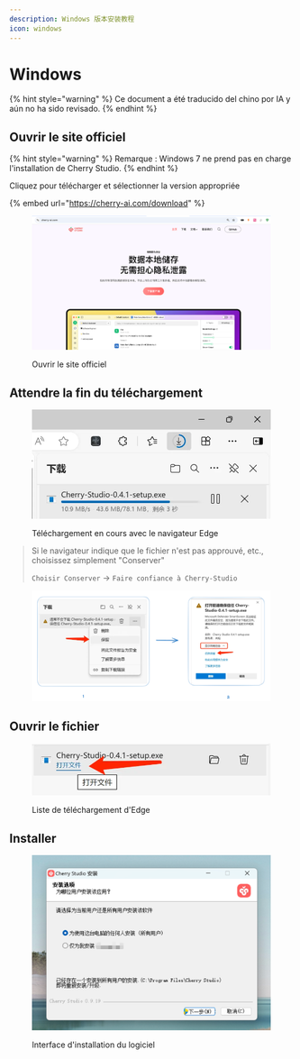 ```yaml
---
description: Windows 版本安装教程
icon: windows
---
```

# Windows


{% hint style="warning" %}
Ce document a été traducido del chino por IA y aún no ha sido revisado.
{% endhint %}




## Ouvrir le site officiel

{% hint style="warning" %}
Remarque : Windows 7 ne prend pas en charge l'installation de Cherry Studio.
{% endhint %}

Cliquez pour télécharger et sélectionner la version appropriée

{% embed url="https://cherry-ai.com/download" %}

<figure><img src="../../.gitbook/assets/image (1) (1) (1) (1) (1) (1).png" alt=""><figcaption><p>Ouvrir le site officiel</p></figcaption></figure>

## Attendre la fin du téléchargement

<figure><img src="../../.gitbook/assets/download.webp" alt="" width="563"><figcaption><p>Téléchargement en cours avec le navigateur Edge</p></figcaption></figure>

> Si le navigateur indique que le fichier n'est pas approuvé, etc., choisissez simplement "Conserver"
>
> `Choisir Conserver` → `Faire confiance à Cherry-Studio`

<figure><img src="../../.gitbook/assets/image (1) (1) (1) (1) (1) (1) (1) (1) (1) (1) (1) (1).png" alt=""><figcaption></figcaption></figure>

## Ouvrir le fichier

<figure><img src="../../.gitbook/assets/download (1).webp" alt="" width="563"><figcaption><p>Liste de téléchargement d'Edge</p></figcaption></figure>

## Installer

<figure><img src="../../.gitbook/assets/image (2) (1) (1) (1) (1) (1).png" alt=""><figcaption><p>Interface d'installation du logiciel</p></figcaption></figure>